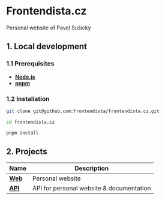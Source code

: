# Frontendista.cz

Personal website of Pavel Sušický

## 1. Local development

### 1.1 Prerequisites

-   [**Node.js**](https://nodejs.org)
-   [**pnpm**](https://pnpm.io)

### 1.2 Installation

```sh
git clone git@github.com:frontendista/frontendista.cz.git

cd frontendista.cz

pnpm install
```

## 2. Projects

| Name                  | Description                              |
| --------------------- | ---------------------------------------- |
| [**Web**](./apps/web) | Personal website                         |
| [**API**](./apps/api) | API for personal website & documentation |
